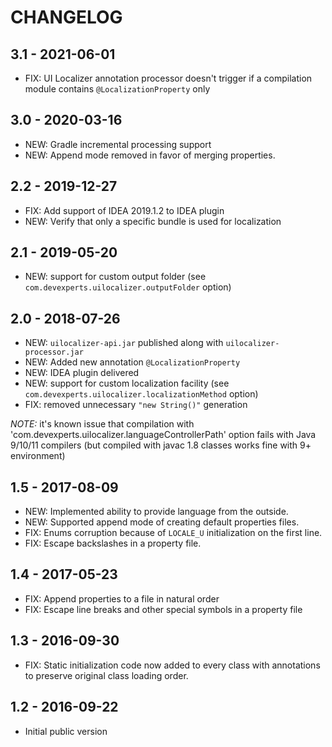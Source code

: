 
# CHANGELOG

## 3.1 - 2021-06-01

- FIX: UI Localizer annotation processor doesn't trigger if a compilation module contains `@LocalizationProperty` only

## 3.0 - 2020-03-16

- NEW: Gradle incremental processing support
- NEW: Append mode removed in favor of merging properties. 

## 2.2 - 2019-12-27

- FIX: Add support of IDEA 2019.1.2 to IDEA plugin
- NEW: Verify that only a specific bundle is used for localization

## 2.1 - 2019-05-20

- NEW: support for custom output folder (see `com.devexperts.uilocalizer.outputFolder` option)

## 2.0 - 2018-07-26

- NEW: `uilocalizer-api.jar` published along with `uilocalizer-processor.jar` 
- NEW: Added new annotation `@LocalizationProperty`
- NEW: IDEA plugin delivered
- NEW: support for custom localization facility (see `com.devexperts.uilocalizer.localizationMethod` option)
- FIX: removed unnecessary `"new String()"` generation

*NOTE:* it's known issue that compilation with 'com.devexperts.uilocalizer.languageControllerPath' option fails 
with Java 9/10/11 compilers (but compiled with javac 1.8 classes works fine with 9+ environment)

## 1.5 - 2017-08-09
- NEW: Implemented ability to provide language from the outside.
- NEW: Supported append mode of creating default properties files.
- FIX: Enums corruption because of `LOCALE_U` initialization on the first line.
- FIX: Escape backslashes in a property file.

## 1.4 - 2017-05-23

- FIX: Append properties to a file in natural order
- FIX: Escape line breaks and other special symbols in a property file

## 1.3 - 2016-09-30

- FIX: Static initialization code now added to every class with annotations to preserve original class loading order.

## 1.2 - 2016-09-22

- Initial public version
